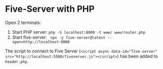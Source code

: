 # Five-Server with PHP

Open 2 terminals:

1. Start PHP server: `php -S localhost:8000 -t www/ www/router.php`
2. Start five-server: ` npx -y five-server@latest --open=http://localhost:8000`

The script to connect to Five Server (`<script async data-id="five-server" src="http://localhost:5500/fiveserver.js"></script>`) has been added to `header.php`.
